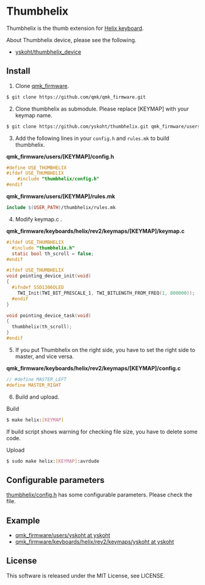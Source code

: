 
# Thumbhelix

Thumbhelix is the thumb extension for [Helix keyboard](https://github.com/qmk/qmk_firmware/tree/master/keyboards/helix).

About Thumbhelix device, please see the following.

- [yskoht/thumbhelix\_device](https://github.com/yskoht/thumbhelix_device)


## Install

1. Clone [qmk\_firmware](https://github.com/qmk/qmk_firmware).

```bash
$ git clone https://github.com/qmk/qmk_firmware.git
```

2. Clone thumbhelix as submodule. Please replace [KEYMAP] with your keymap name.

```bash
$ git clone https://github.com/yskoht/thumbhelix.git qmk_firmware/users/[KEYMAP]/thumbhelix
```

3.  Add the following lines in your `config.h` and `rules.mk` to build thumbhelix.

**qmk_firmware/users/[KEYMAP]/config.h**

```c
#define USE_THUMBHELIX
#ifdef USE_THUMBHELIX
    #include "thumbhelix/config.h"
#endif
```

**qmk_firmware/users/[KEYMAP]/rules.mk**

```makefile
include $(USER_PATH)/thumbhelix/rules.mk
```

4.  Modify keymap.c .

**qmk_firmware/keyboards/helix/rev2/keymaps/[KEYMAP]/keymap.c**

```c
#ifdef USE_THUMBHELIX
  #include "thumbhelix.h"
  static bool th_scroll = false;
#endif

#ifdef USE_THUMBHELIX
void pointing_device_init(void)
{
  #ifndef SSD1306OLED
    TWI_Init(TWI_BIT_PRESCALE_1, TWI_BITLENGTH_FROM_FREQ(1, 800000));
  #endif
}

void pointing_device_task(void)
{
  thumbhelix(th_scroll);
}
#endif
```

5.  If you put Thumbhelix on the right side, you have to set the right side to master, and vice versa.

**qmk_firmware/keyboards/helix/rev2/keymaps/[KEYMAP]/config.c**

```c
// #define MASTER_LEFT
#define MASTER_RIGHT
```

6. Build and upload.

Build

```bash
$ make helix:[KEYMAP]
```
If build script shows warning for checking file size, you have to delete some code.

Upload

```bash
$ sudo make helix:[KEYMAP]:avrdude
```


## Configurable parameters

[thumbhelix/config\.h](https://github.com/yskoht/thumbhelix/blob/master/config.h) has some configurable parameters. Please check the file.


## Example

- [qmk\_firmware/users/yskoht at yskoht](https://github.com/yskoht/qmk_firmware/tree/yskoht/users/yskoht)
- [qmk\_firmware/keyboards/helix/rev2/keymaps/yskoht at yskoht](https://github.com/yskoht/qmk_firmware/tree/yskoht/keyboards/helix/rev2/keymaps/yskoht)


## License

This software is released under the MIT License, see LICENSE.